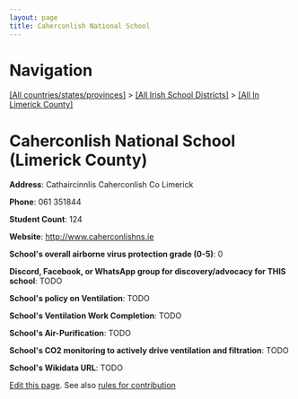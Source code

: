 ```yaml
---
layout: page
title: Caherconlish National School
---
```

# Navigation

[[All countries/states/provinces]](../../..) > [[All Irish School Districts]](../..) > [[All In Limerick County]](..)

# Caherconlish National School (Limerick County)

**Address**: Cathaircinnlis Caherconlish Co Limerick

**Phone**: 061 351844

**Student Count**: 124

**Website**: <http://www.caherconlishns.ie>

**School's overall airborne virus protection grade (0-5)**: 0

**Discord, Facebook, or WhatsApp group for discovery/advocacy for THIS school**: TODO

**School's policy on Ventilation**: TODO

**School's Ventilation Work Completion**: TODO

**School's Air-Purification**: TODO

**School's CO2 monitoring to actively drive ventilation and filtration**: TODO

**School's Wikidata URL**: TODO


[Edit this page](https://github.com/ventilate-schools/Ireland/edit/main/./Limerick_County/Caherconlish_National_School.md). See also [rules for contribution](../../../contribution-rules/)